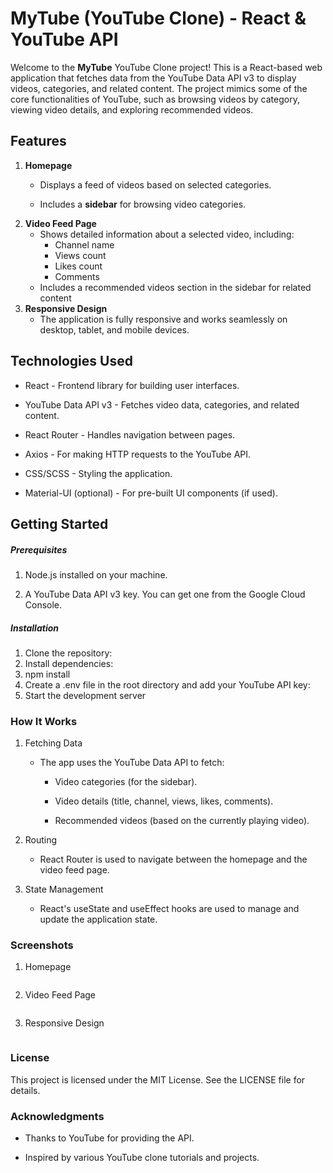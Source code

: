 # MyTube (YouTube Clone) - React & YouTube API

Welcome to the **MyTube** YouTube Clone project! This is a React-based web application that fetches data from the YouTube Data API v3 to display videos, categories, and related content. The project mimics some of the core functionalities of YouTube, such as browsing videos by category, viewing video details, and exploring recommended videos.

## Features

1.  **Homepage**
    -   Displays a feed of videos based on selected categories.

    -   Includes a **sidebar** for browsing video categories.
2. **Video Feed Page**
   - Shows detailed information about a selected video, including:
     - Channel name
     - Views count
     - Likes count
     - Comments
   - Includes a recommended videos section in the sidebar for related content
3. **Responsive Design**
   - The application is fully responsive and works seamlessly on desktop, tablet, and mobile devices.
## Technologies Used 
- React - Frontend library for building user interfaces.

- YouTube Data API v3 - Fetches video data, categories, and related content.

- React Router - Handles navigation between pages.

- Axios - For making HTTP requests to the YouTube API.

- CSS/SCSS - Styling the application.

- Material-UI (optional) - For pre-built UI components (if used).

## Getting Started
##### Prerequisites
1. Node.js installed on your machine.

2. A YouTube Data API v3 key. You can get one from the Google Cloud Console.

##### Installation
1. Clone the repository:
2. Install dependencies:
3. npm install
4. Create a .env file in the root directory and add your YouTube API key:
5. Start the development server


### How It Works
1. Fetching Data

   - The app uses the YouTube Data API to fetch:

       - Video categories (for the sidebar).

       - Video details (title, channel, views, likes, comments).

       - Recommended videos (based on the currently playing video).

2. Routing

   - React Router is used to navigate between the homepage and the video feed page.

3. State Management

    - React's useState and useEffect hooks are used to manage and update the application state.

### Screenshots
1. Homepage
<img src="">

2. Video Feed Page
<img src="">

3. Responsive Design
<img src="">


### License
This project is licensed under the MIT License. See the LICENSE file for details.

### Acknowledgments
- Thanks to YouTube for providing the API.

- Inspired by various YouTube clone tutorials and projects.
    